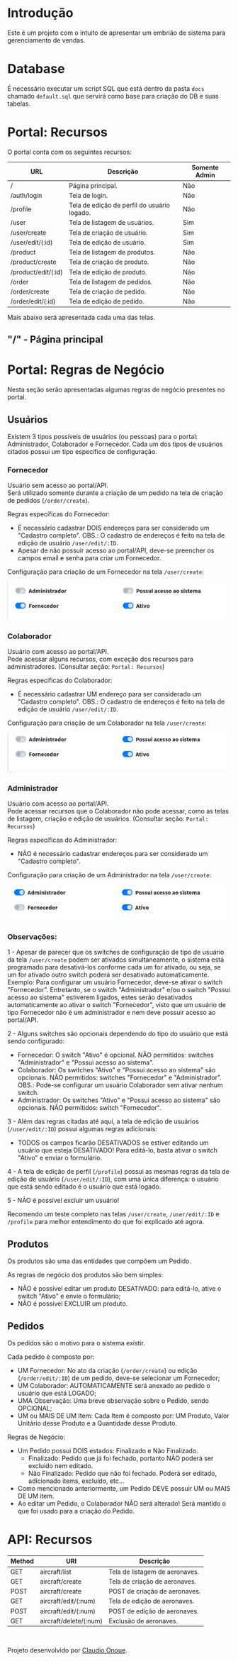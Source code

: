 # Introdução

Este é um projeto com o intuito de apresentar um embrião de sistema para gerenciamento de vendas.

# Database

É necessário executar um script SQL que está dentro da pasta `docs` chamado `default.sql` que servirá como base para criação do DB e suas tabelas.

# Portal: Recursos

O portal conta com os seguintes recursos:

| URL | Descrição | Somente Admin |
| --- | --- | --- | 
| / | Página principal. | Não |
| /auth/login | Tela de login. | Não |
| /profile | Tela de edição de perfil do usuário logado. | Não |
| /user | Tela de listagem de usuários. | Sim |
| /user/create | Tela de criação de usuário. | Sim |
| /user/edit/(:id) | Tela de edição de usuário. | Sim |
| /product | Tela de listagem de produtos. | Não |
| /product/create | Tela de criação de produto. | Não |
| /product/edit/(:id) | Tela de edição de produto. | Não |
| /order | Tela de listagem de pedidos. | Não |
| /order/create | Tela de criação de pedido. | Não |
| /order/edit/(:id) | Tela de edição de pedido. | Não |

Mais abaixo será apresentada cada uma das telas.


## "/" - Página principal


# Portal: Regras de Negócio

Nesta seção serão apresentadas algumas regras de negócio presentes no portal.

## Usuários

Existem 3 tipos possíveis de usuários (ou pessoas) para o portal: Administrador, Colaborador e Fornecedor.
Cada um dos tipos de usuários citados possui um tipo específico de configuração.

### Fornecedor

Usuário sem acesso ao portal/API. <br />
Será utilizado somente durante a criação de um pedido na tela de criação de pedidos (`/order/create`).

Regras específicas do Fornecedor:
- É necessário cadastrar DOIS endereços para ser considerado um "Cadastro completo". OBS.: O cadastro de endereços é feito na tela de edição de usuário `/user/edit/:ID`.
- Apesar de não possuir acesso ao portal/API, deve-se preencher os campos email e senha para criar um Fornecedor.

Configuração para criação de um Fornecedor na tela `/user/create`:

![](/docs/img/Fornecedor-Config.jpeg "Config Fornecedor")

### Colaborador

Usuário com acesso ao portal/API. <br />
Pode acessar alguns recursos, com exceção dos recursos para administradores. (Consultar seção: `Portal: Recursos`)

Regras específicas do Colaborador:
- É necessário cadastrar UM endereço para ser considerado um "Cadastro completo". OBS.: O cadastro de endereços é feito na tela de edição de usuário `/user/edit/:ID`.

Configuração para criação de um Colaborador na tela `/user/create`:

![](/docs/img/Colaborador-Config.jpeg "Config Colaborador")

### Administrador

Usuário com acesso ao portal/API. <br />
Pode acessar recursos que o Colaborador não pode acessar, como as telas de listagem, criação e edição de usuários. (Consultar seção: `Portal: Recursos`)

Regras específicas do Administrador:
- NÃO é necessário cadastrar endereços para ser considerado um "Cadastro completo".

Configuração para criação de um Administrador na tela `/user/create`:

![](/docs/img/Administrador-Config.jpeg "Config Administrador")

### Observações:

1 - Apesar de parecer que os switches de configuração de tipo de usuário da tela `/user/create` podem ser ativados simultaneamente, 
o sistema está programado para desativá-los conforme cada um for ativado, ou seja, se um for ativado outro switch poderá ser desativado automaticamente. <br />
Exemplo: Para configurar um usuário Fornecedor, deve-se ativar o switch "Fornecedor". Entretanto, se o switch "Administrador" 
e/ou o switch "Possui acesso ao sistema" estiverem ligados, estes serão desativados automaticamente ao ativar o switch "Fornecedor",
visto que um usuário de tipo Fornecedor não é um administrador e nem deve possuir acesso ao portal/API.

2 - Alguns switches são opcionais dependendo do tipo do usuário que está sendo configurado:
- Fornecedor: O switch "Ativo" é opcional. NÃO permitidos: switches "Administrador" e "Possui acesso ao sistema".
- Colaborador: Os switches "Ativo" e "Possui acesso ao sistema" são opcionais. NÃO permitidos: switches "Fornecedor" e "Administrador". OBS.: Pode-se configurar um usuário Colaborador sem ativar nenhum switch.
- Administrador: Os switches "Ativo" e "Possui acesso ao sistema" são opcionais. NÃO permitidos: switch "Fornecedor".

3 - Além das regras citadas até aqui, a tela de edição de usuários (`/user/edit/:ID`) possui algumas regras adicionais:
- TODOS os campos ficarão DESATIVADOS se estiver editando um usuário que esteja DESATIVADO! Para editá-lo, basta ativar o switch "Ativo" e enviar o formulário.

4 - A tela de edição de perfil (`/profile`) possui as mesmas regras da tela de edição de usuário (`/user/edit/:ID`), com uma única diferença: o usuário que está sendo editado é o usuário que está logado.

5 - NÃO é possível excluir um usuário!

Recomendo um teste completo nas telas `/user/create`, `/user/edit/:ID` e `/profile` para melhor entendimento do que foi explicado até agora.

## Produtos

Os produtos são uma das entidades que compõem um Pedido.

As regras de negócio dos produtos são bem simples:
- NÃO é possível editar um produto DESATIVADO: para editá-lo, ative o switch "Ativo" e envie o formulário;
- NÃO é possível EXCLUIR um produto.

## Pedidos

Os pedidos são o motivo para o sistema existir.

Cada pedido é composto por:
- UM Fornecedor: No ato da criação (`/order/create`) ou edição (`/order/edit/:ID`) de um pedido, deve-se selecionar um Fornecedor;
- UM Colaborador: AUTOMATICAMENTE será anexado ao pedido o usuário que está LOGADO;
- UMA Observação: Uma breve observação sobre o Pedido, sendo OPCIONAL;
- UM ou MAIS DE UM Item: Cada Item é composto por: UM Produto, Valor Unitário desse Produto e a Quantidade desse Produto.

Regras de Negócio:
- Um Pedido possui DOIS estados: Finalizado e Não Finalizado. 
    - Finalizado: Pedido que já foi fechado, portanto NÃO poderá ser excluído nem editado.
    - Não Finalizado: Pedido que não foi fechado. Poderá ser editado, adicionado items, excluído, etc...
- Como mencionado anteriormente, um Pedido DEVE possuir UM ou MAIS DE UM item.
- Ao editar um Pedido, o Colaborador NÃO será alterado! Será mantido o que foi usado para a criação do Pedido.



# API: Recursos

| Method | URI | Descrição |
| --- | --- | --- |
| GET | aircraft/list | Tela de listagem de aeronaves. |
| GET | aircraft/create | Tela de criação de aeronaves. |
| POST | aircraft/create | POST de criação de aeronaves. |
| GET | aircraft/edit/(:num) | Tela de edição de aeronaves. |
| POST | aircraft/edit/(:num) | POST de edição de aeronaves. |
| GET | aircraft/delete/(:num) | Exclusão de aeronaves. |

<br />

Projeto desenvolvido por [Claudio Onoue](https://github.com/claudioonoue).